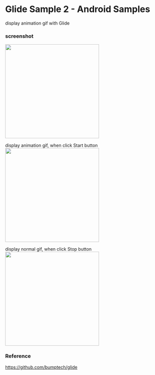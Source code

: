 Glide Sample 2 - Android Samples
===============

display animation gif with Glide <br/>

### screenshot <br/>
<image src="https://raw.githubusercontent.com/ohwada/Android_Samples/master/GlideSample2/screen_shot/screenshot_glide_main.png" width="300" /><br/>

display animation gif, when  click Start button<br/>
<image src="https://raw.githubusercontent.com/ohwada/Android_Samples/master/GlideSample2/screen_shot/screenshot_glide_start.png" width="300" /><br/>

display normal gif, when  click Stop button<br/>
<image src="https://raw.githubusercontent.com/ohwada/Android_Samples/master/GlideSample2/screen_shot/screenshot_glide_stop.png" width="300" /><br/>

### Reference <br/>
https://github.com/bumptech/glide
